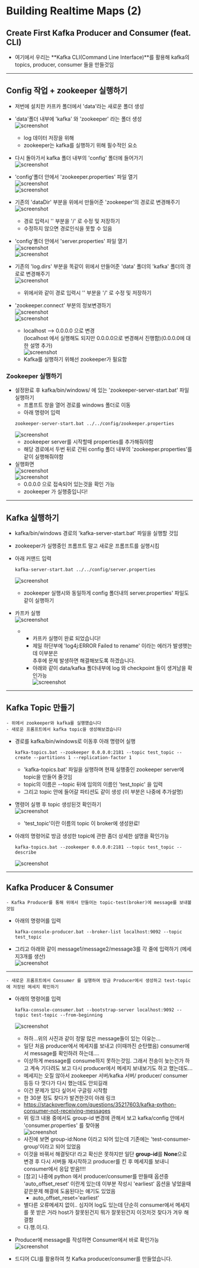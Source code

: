 # Building Realtime Maps (2)

## **Create First Kafka Producer and Consumer (feat. CLI)**
- 여기에서 우리는 **Kafka CLI(Command Line Interface)**를 활용해 kafka의 topics, producer, consumer 들을 만들것임
---

## Config 작업 + zookeeper 실행하기
- 저번에 설치한 카프카 폴더에서 'data'라는 새로운 폴더 생성   
- 'data'폴더 내부에 'kafka' 와 'zookeeper' 라는 폴더 생성    
![screenshot](./RM_img/screenshot22.png)
  - log 데이터 저장을 위해 
  - zookeeper는 kafka를 실행하기 위해 필수적인 요소
  
- 다시 돌아가서 kafka 폴더 내부의 'config' 폴더에 들어가기   
![screenshot](./RM_img/screenshot23.png)


- 'config'폴더 안에서 'zookeeper.properties' 파일 열기   
![screenshot](./RM_img/screenshot24.png)   
![screenshot](./RM_img/screenshot25.png)   


- 기존의 'dataDir' 부분을 위에서 만들어준 'zookeeper'의 경로로 변경해주기     
![screenshot](./RM_img/screenshot26.png)   
    - 경로 입력시 '\' 부분을 '/' 로 수정 및 저장하기
    - 수정하지 않으면 경로인식을 못할 수 있음

- 'config'폴더 안에서 'server.properties' 파일 열기   
![screenshot](./RM_img/screenshot27.png)      
![screenshot](./RM_img/screenshot28.png)     

- 기존의 'log.dirs' 부분을 똑같이 위에서 만들어준 'data' 폴더의 'kafka' 폴더의 경로로 변경해주기   
![screenshot](./RM_img/screenshot29.png)   
  - 위에서와 같이 경로 입력시 '\' 부분을 '/' 로 수정 및 저장하기
   
- 'zookeeper.connect' 부분의 정보변경하기    
![screenshot](./RM_img/screenshot31.png)   
![screenshot](./RM_img/screenshot32.png)   
    - localhost --> 0.0.0.0 으로 변경      
    (localhost 에서 실행해도 되지만 0.0.0.0으로 변경해서 진행함)(0.0.0.0에 대한 설명 추가)    
    ![screenshot](./RM_img/screenshot30.png)   
    - Kafka를 실행하기 위해선 zookeeper가 필요함 
### Zookeeper 실행하기
- 설정완료 후 kafka/bin/windows/ 에 있는 'zookeeper-server-start.bat' 파일 실행하기
  - 프롬프트 창을 열어 경로를 windows 폴더로 이동   
  - 아래 명령어 입력
  ```linux
  zookeeper-server-start.bat ../../config/zookeeper.properties
  ```   
    ![screenshot](./RM_img/screenshot33.png)      
  - zookeeper server를 시작할때 properties를 추가해줘야함
  - 해당 경로에서 두번 뒤로 간뒤 config 폴더 내부의 'zookeeper.properties'를 같이 실행해줘야함   
- 실행화면   
![screenshot](./RM_img/screenshot34.png)      
![screenshot](./RM_img/screenshot35.png)        
  - 0.0.0.0 으로 접속되어 있는것을 확인 가능
  - zookeeper 가 실행중입니다!
---
## Kafka 실행하기
- kafka/bin/windows 경로의 'kafka-server-start.bat' 파일을 실행할 것임
- zookeeper가 실행중인 프롬프트 말고 새로운 프롬프트를 실행시킴
-  아래 커맨드 입력   
    ```linux
    kafka-server-start.bat ../../config/server.properties
    ```
    ![screenshot](./RM_img/screenshot36.png)        
    - zookeeper 실행시와 동일하게 config 폴더내의 server.properties' 파일도 같이 실행하기   

- 카프카 실행   
![screenshot](./RM_img/screenshot37.png)        
  - - 카프카 실행이 완료 되었습니다!   
    - 제일 하단부에 'log4j:ERROR Failed to rename' 이라는 에러가 발생햇는데 이부분은   
      추후에 문제 발생하면 해결해보도록 하겠습니다.
    - 아래와 같이 data/kafka 폴더내부에 log 와 checkpoint 들이 생겨남을 확인가능      
![screenshot](./RM_img/screenshot38.png)        
---
## Kafka Topic 만들기
    - 위에서 zookeeper와 kafka를 실행했습니다
    - 새로운 프롬프트에서 kafka topic을 생성해보겠습니다
- 경로를 kafka/bin/windows로 이동후 아래 명령어 실행
  ```linux
  kafka-topics.bat --zookeeper 0.0.0.0:2181 --topic test_topic --create --partitions 1 --replication-factor 1
  ```
  - 'kafka-topics.bat' 파일을 실행하며 현재 실행중인 zookeeper server에 topic을 만들어 줄것임
  - topic의 이름은 --topic 뒤에 임의의 이름인 'test_topic' 을 입력
  - 그리고 topic 안에 들어갈 파티션도 같이 생성 (이 부분은 나중에 추가설명)   
  
- 명령어 실행 후 topic 생성된것 확인하기    
  ![screenshot](./RM_img/screenshot40.png)  
  - 'test_topic'이란 이름의 topic 이 broker에 생성완료!
- 아래의 명령어로 방금 생성한 topic에 관한 좀더 상세한 설명을 확인가능   
  ```linux
  kafka-topics.bat --zookeeper 0.0.0.0:2181 --topic test_topic --describe
  ```
  ![screenshot](./RM_img/screenshot41.png)  
---
## Kafka Producer & Consumer
    - Kafka Producer를 통해 위에서 만들어논 topic-test(broker)에 message를 보내볼것임
- 아래의 명령어를 입력
  ```linux
  kafka-console-producer.bat --broker-list localhost:9092 --topic test_topic
  ```
- 그리고 아래와 같이 message1/message2/message3를 각 줄에 입력하기 (메세지3개를 생산)    
![screenshot](./RM_img/screenshot42.png) 

---

    - 새로운 프롬프트에서 Consumer 를 실행하여 방금 Producer에서 생성하고 test-topic에 저장된 메세지 확인하기      
- 아래의 명령어를 입력   
  ```linux
  kafka-console-consumer.bat --bootstrap-server localhost:9092 --topic test-topic --from-beginning
  ```
  ![screenshot](./RM_img/screenshot43.png) 
  - 하하...위의 사진과 같이 정말 많은 message들이 있는 이유는...
  - 일단 처음 producer에서 메세지를 보내고 (이때까진 순탄했음) consumer에서 message를 확인하려 하는데....
  - 이상하게 message를 consume하지 못하는것임. 그래서 전송이 늦는건가 하고 계속 기다려도 보고 다시 producer에서 메세지 보내보기도 하고 했는데도...
  - 메세지는 오질 않아서 zookeeper 서버/kafka 서버/ producer/ consumer 등등 다 껏다가 다시 했는데도 안되길래
  - 이건 문제가 있다 싶어서 구글링 시작함
  - 한 30분 정도 찾다가 발견한것이 아래 링크
  - https://stackoverflow.com/questions/35217603/kafka-python-consumer-not-receiving-messages
  - 위 링크 내용 중에서도 group-id 변경에 관해서 보고 kafka/config 안에서 'consumer.properties' 를 찾아봄   
    ![screenshot](./RM_img/screenshot44.png) 
  - 사진에 보면 group-id:None 이라고 되어 있는데 기존에는 'test-consumer-group'이라고 되어 있었음
  - 이것을 바꿔서 해결됫다! 라고 확신은 못하지만 일단 **group-id**를 **None**으로 변경 후 다시 서버들 재시작하고 producer를 킨 후 메세지를 보내니 consumer에서 응답 받음!!!!
  - [참고] 나중에 python 에서 producer/consumer를 만들때 옵션중 'auto_offset_reset' 이란게 있는데 이부분 작성시 'earliest' 옵션을 넣었을때 같은문제 해결에 도움된다는 얘기도 있었음
    - auto_offset_reset='earliest'
  - 별다른 오류메세지 없이.. 심지어 log도 있는데 단순히 consumer에서 메세지를 못 받은 거라 host가 잘못된건지 뭐가 잘못된건지 이것저것 찾다가 겨우 해결함
  - 다.행.이.다.

- Producer에 message를 작성하면 Consumer에서 바로 확인가능   
![screenshot](./RM_img/screenshot45.png) 

- 드디어 CLI를 활용하여 첫 Kafka producer/consumer를 만들었습니다.
